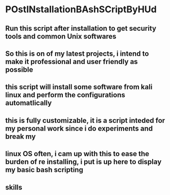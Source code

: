 # POstINstallationBAshSCriptByHUd
## Run this script after installation to get security tools and common Unix softwares
## So this is on of my latest projects, i intend to make it professional and user friendly as possible
## this script will install some software from kali linux and perform the configurations automatlically
## this is fully customizable, it is a script inteded for my personal work since i do experiments and break my
## linux OS often, i cam up with this to ease the burden of re installing, i put is up here to display my basic bash scripting
## skills

